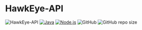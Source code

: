 # HawkEye-API

![HawkEye-API](https://img.shields.io/npm/v/warptables)
[![Java](https://github.com/HusbyLabs/HawkEye-API/actions/workflows/gradle.yml/badge.svg)](https://github.com/HusbyLabs/warptables/actions/workflows/gradle.yml)
[![Node.js](https://github.com/HusbyLabs/HawkEye-API/actions/workflows/node.js.yml/badge.svg)](https://github.com/HusbyLabs/warptables/actions/workflows/node.js.yml)
![GitHub](https://img.shields.io/github/license/husbylabs/warptables)
![GitHub repo size](https://img.shields.io/github/repo-size/husbylabs/warptables)
